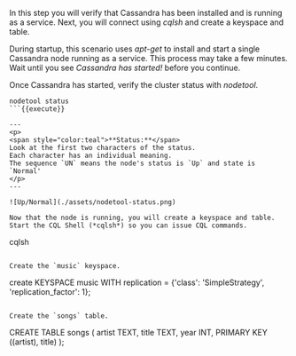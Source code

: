 In this step you will verify that Cassandra has been installed and is running as a service.
Next, you will connect using *cqlsh* and create a keyspace and table.

During startup, this scenario uses *apt-get* to install and start a single Cassandra node running as a service.
This process may take a few minutes. Wait until you see *Cassandra has started!* before you continue.

Once Cassandra has started, verify the cluster status with *nodetool*.
```
nodetool status
```{{execute}}

---
<p>
<span style="color:teal">**Status:**</span> 
Look at the first two characters of the status. 
Each character has an individual meaning. 
The sequence `UN` means the node's status is `Up` and state is `Normal'
</p>
---

![Up/Normal](./assets/nodetool-status.png)

Now that the node is running, you will create a keyspace and table.
Start the CQL Shell (*cqlsh*) so you can issue CQL commands.

```
cqlsh
```{{execute}}

Create the `music` keyspace.

```
create KEYSPACE music WITH replication = {'class': 'SimpleStrategy', 'replication_factor': 1};
```{{execute}}

Create the `songs` table.

```
CREATE TABLE songs (
   artist TEXT,
   title TEXT,
   year INT,
   PRIMARY KEY ((artist), title)
);
```{{execute}}